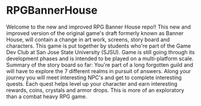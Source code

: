 # RPGBannerHouse
Welcome to the new and improved RPG Banner House repo!!
This new and improved version of the original game's draft formerly known as Banner House, will contain a change in art work, screens, story board and characters. 
This game is put together by students who're part of the Game Dev Club at San Jose State University (SJSU).
Game is still going through its development phases and is intended to be played on a multi-platform scale. 
Summary of the story board so far:
    You're part of a long forgotten guild and will have to explore the 7 different realms in pursuit of answers. Along your journey you will meet interesting NPC's and
    get to complete interesting quests. Each quest helps level up your character and earn interesting rewards, coins, crystals and armor drops. This is more of an 
    exploratory than a combat heavy RPG game. 
